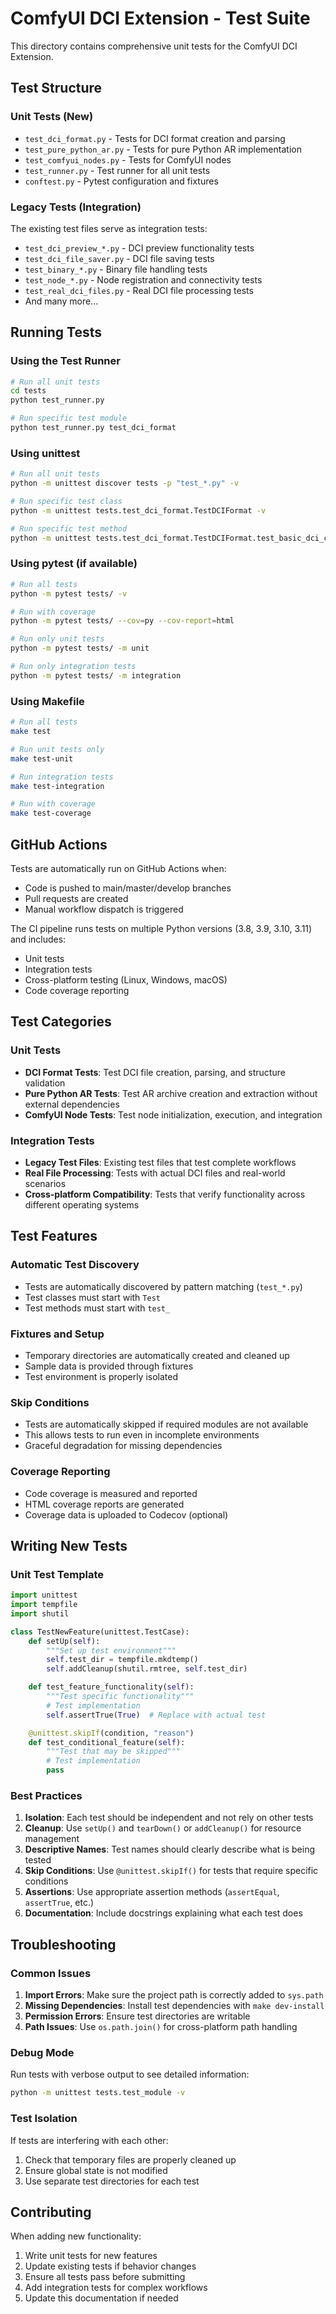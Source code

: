 # ComfyUI DCI Extension - Test Suite

This directory contains comprehensive unit tests for the ComfyUI DCI Extension.

## Test Structure

### Unit Tests (New)
- `test_dci_format.py` - Tests for DCI format creation and parsing
- `test_pure_python_ar.py` - Tests for pure Python AR implementation
- `test_comfyui_nodes.py` - Tests for ComfyUI nodes
- `test_runner.py` - Test runner for all unit tests
- `conftest.py` - Pytest configuration and fixtures

### Legacy Tests (Integration)
The existing test files serve as integration tests:
- `test_dci_preview_*.py` - DCI preview functionality tests
- `test_dci_file_saver.py` - DCI file saving tests
- `test_binary_*.py` - Binary file handling tests
- `test_node_*.py` - Node registration and connectivity tests
- `test_real_dci_files.py` - Real DCI file processing tests
- And many more...

## Running Tests

### Using the Test Runner
```bash
# Run all unit tests
cd tests
python test_runner.py

# Run specific test module
python test_runner.py test_dci_format
```

### Using unittest
```bash
# Run all unit tests
python -m unittest discover tests -p "test_*.py" -v

# Run specific test class
python -m unittest tests.test_dci_format.TestDCIFormat -v

# Run specific test method
python -m unittest tests.test_dci_format.TestDCIFormat.test_basic_dci_creation -v
```

### Using pytest (if available)
```bash
# Run all tests
python -m pytest tests/ -v

# Run with coverage
python -m pytest tests/ --cov=py --cov-report=html

# Run only unit tests
python -m pytest tests/ -m unit

# Run only integration tests
python -m pytest tests/ -m integration
```

### Using Makefile
```bash
# Run all tests
make test

# Run unit tests only
make test-unit

# Run integration tests
make test-integration

# Run with coverage
make test-coverage
```

## GitHub Actions

Tests are automatically run on GitHub Actions when:
- Code is pushed to main/master/develop branches
- Pull requests are created
- Manual workflow dispatch is triggered

The CI pipeline runs tests on multiple Python versions (3.8, 3.9, 3.10, 3.11) and includes:
- Unit tests
- Integration tests
- Cross-platform testing (Linux, Windows, macOS)
- Code coverage reporting

## Test Categories

### Unit Tests
- **DCI Format Tests**: Test DCI file creation, parsing, and structure validation
- **Pure Python AR Tests**: Test AR archive creation and extraction without external dependencies
- **ComfyUI Node Tests**: Test node initialization, execution, and integration

### Integration Tests
- **Legacy Test Files**: Existing test files that test complete workflows
- **Real File Processing**: Tests with actual DCI files and real-world scenarios
- **Cross-platform Compatibility**: Tests that verify functionality across different operating systems

## Test Features

### Automatic Test Discovery
- Tests are automatically discovered by pattern matching (`test_*.py`)
- Test classes must start with `Test`
- Test methods must start with `test_`

### Fixtures and Setup
- Temporary directories are automatically created and cleaned up
- Sample data is provided through fixtures
- Test environment is properly isolated

### Skip Conditions
- Tests are automatically skipped if required modules are not available
- This allows tests to run even in incomplete environments
- Graceful degradation for missing dependencies

### Coverage Reporting
- Code coverage is measured and reported
- HTML coverage reports are generated
- Coverage data is uploaded to Codecov (optional)

## Writing New Tests

### Unit Test Template
```python
import unittest
import tempfile
import shutil

class TestNewFeature(unittest.TestCase):
    def setUp(self):
        """Set up test environment"""
        self.test_dir = tempfile.mkdtemp()
        self.addCleanup(shutil.rmtree, self.test_dir)

    def test_feature_functionality(self):
        """Test specific functionality"""
        # Test implementation
        self.assertTrue(True)  # Replace with actual test

    @unittest.skipIf(condition, "reason")
    def test_conditional_feature(self):
        """Test that may be skipped"""
        # Test implementation
        pass
```

### Best Practices
1. **Isolation**: Each test should be independent and not rely on other tests
2. **Cleanup**: Use `setUp()` and `tearDown()` or `addCleanup()` for resource management
3. **Descriptive Names**: Test names should clearly describe what is being tested
4. **Skip Conditions**: Use `@unittest.skipIf()` for tests that require specific conditions
5. **Assertions**: Use appropriate assertion methods (`assertEqual`, `assertTrue`, etc.)
6. **Documentation**: Include docstrings explaining what each test does

## Troubleshooting

### Common Issues
1. **Import Errors**: Make sure the project path is correctly added to `sys.path`
2. **Missing Dependencies**: Install test dependencies with `make dev-install`
3. **Permission Errors**: Ensure test directories are writable
4. **Path Issues**: Use `os.path.join()` for cross-platform path handling

### Debug Mode
Run tests with verbose output to see detailed information:
```bash
python -m unittest tests.test_module -v
```

### Test Isolation
If tests are interfering with each other:
1. Check that temporary files are properly cleaned up
2. Ensure global state is not modified
3. Use separate test directories for each test

## Contributing

When adding new functionality:
1. Write unit tests for new features
2. Update existing tests if behavior changes
3. Ensure all tests pass before submitting
4. Add integration tests for complex workflows
5. Update this documentation if needed
